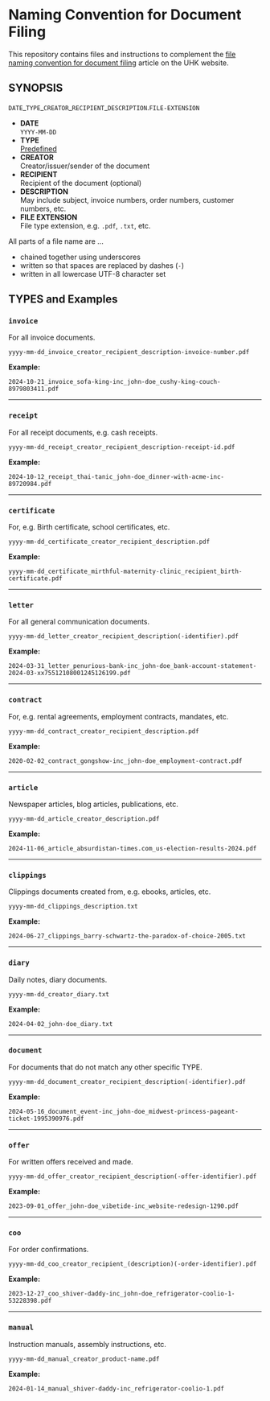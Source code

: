 # Naming Convention for Document Filing

This repository contains files and instructions to complement the [file naming convention for document filing](https://www.ditig.com/publications/naming-convention) article on the UHK website.


## SYNOPSIS

`DATE`\_`TYPE`\_`CREATOR`\_`RECIPIENT`\_`DESCRIPTION`.`FILE-EXTENSION`


* **DATE**  
  `YYYY-MM-DD`
* **TYPE**  
  [Predefined](#types-and-examples)
* **CREATOR**  
  Creator/issuer/sender of the document
* **RECIPIENT**  
  Recipient of the document (optional)
* **DESCRIPTION**  
  May include subject, invoice numbers, order numbers, customer numbers, etc.
* **FILE EXTENSION**  
  File type extension, e.g. `.pdf`, `.txt`, etc.

All parts of a file name are ...

* chained together using underscores
* written so that spaces are replaced by dashes (`-`)
* written in all lowercase UTF-8 character set


## TYPES and Examples

### `invoice`

For all invoice documents.

`yyyy-mm-dd_invoice_creator_recipient_description-invoice-number.pdf`

**Example:**

`2024-10-21_invoice_sofa-king-inc_john-doe_cushy-king-couch-8979803411.pdf`


---


### `receipt`

For all receipt documents, e.g. cash receipts.

`yyyy-mm-dd_receipt_creator_recipient_description-receipt-id.pdf`

**Example:**

`2024-10-12_receipt_thai-tanic_john-doe_dinner-with-acme-inc-89720984.pdf`


---


### `certificate`

For, e.g. Birth certificate, school certificates, etc.

`yyyy-mm-dd_certificate_creator_recipient_description.pdf`

**Example:**

`yyyy-mm-dd_certificate_mirthful-maternity-clinic_recipient_birth-certificate.pdf`


---


### `letter`

For all general communication documents.

`yyyy-mm-dd_letter_creator_recipient_description(-identifier).pdf`

**Example:**

`2024-03-31_letter_penurious-bank-inc_john-doe_bank-account-statement-2024-03-xx75512108001245126199.pdf`


---


### `contract`

For, e.g. rental agreements, employment contracts, mandates, etc.

`yyyy-mm-dd_contract_creator_recipient_description.pdf`

**Example:**

`2020-02-02_contract_gongshow-inc_john-doe_employment-contract.pdf`


---


### `article`

Newspaper articles, blog articles, publications, etc.

`yyyy-mm-dd_article_creator_description.pdf`

**Example:**

`2024-11-06_article_absurdistan-times.com_us-election-results-2024.pdf`


---


### `clippings`

Clippings documents created from, e.g. ebooks, articles, etc.

`yyyy-mm-dd_clippings_description.txt`

**Example:**

`2024-06-27_clippings_barry-schwartz-the-paradox-of-choice-2005.txt`


---


### `diary`

Daily notes, diary documents.

`yyyy-mm-dd_creator_diary.txt`

**Example:**

`2024-04-02_john-doe_diary.txt`


---


### `document`

For documents that do not match any other specific TYPE.

`yyyy-mm-dd_document_creator_recipient_description(-identifier).pdf`

**Example:**

`2024-05-16_document_event-inc_john-doe_midwest-princess-pageant-ticket-1995390976.pdf`


---


### `offer`

For written offers received and made.

`yyyy-mm-dd_offer_creator_recipient_description(-offer-identifier).pdf`

**Example:**

`2023-09-01_offer_john-doe_vibetide-inc_website-redesign-1290.pdf`


---


### `coo`

For order confirmations.

`yyyy-mm-dd_coo_creator_recipient_(description)(-order-identifier).pdf`

**Example:**

`2023-12-27_coo_shiver-daddy-inc_john-doe_refrigerator-coolio-1-53228398.pdf`


---


### `manual` 

Instruction manuals, assembly instructions, etc.

`yyyy-mm-dd_manual_creator_product-name.pdf`

**Example:**

`2024-01-14_manual_shiver-daddy-inc_refrigerator-coolio-1.pdf`
